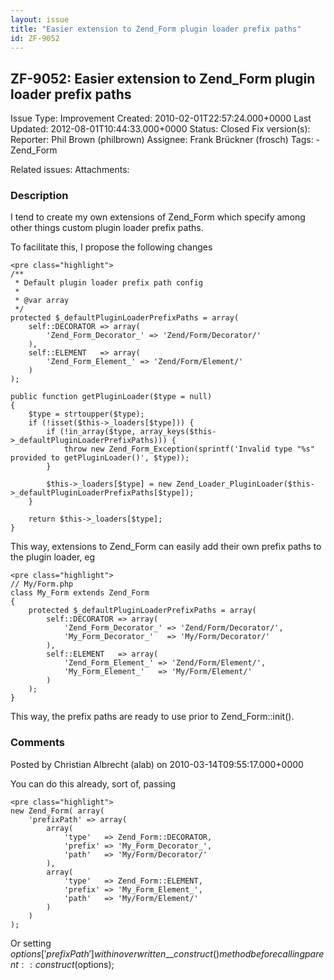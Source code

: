 ```yaml
---
layout: issue
title: "Easier extension to Zend_Form plugin loader prefix paths"
id: ZF-9052
---
```


ZF-9052: Easier extension to Zend\_Form plugin loader prefix paths
------------------------------------------------------------------

 Issue Type: Improvement Created: 2010-02-01T22:57:24.000+0000 Last Updated: 2012-08-01T10:44:33.000+0000 Status: Closed Fix version(s): 
 Reporter:  Phil Brown (philbrown)  Assignee:  Frank Brückner (frosch)  Tags: - Zend\_Form
 
 Related issues: 
 Attachments: 
### Description

I tend to create my own extensions of Zend\_Form which specify among other things custom plugin loader prefix paths.

To facilitate this, I propose the following changes

 
    <pre class="highlight">
    /**
     * Default plugin loader prefix path config
     * 
     * @var array
     */
    protected $_defaultPluginLoaderPrefixPaths = array(
        self::DECORATOR => array(
            'Zend_Form_Decorator_' => 'Zend/Form/Decorator/'
        ),
        self::ELEMENT   => array(
            'Zend_Form_Element_' => 'Zend/Form/Element/'
        )
    );
    
    public function getPluginLoader($type = null)
    {
        $type = strtoupper($type);
        if (!isset($this->_loaders[$type])) {
            if (!in_array($type, array_keys($this->_defaultPluginLoaderPrefixPaths))) {
                throw new Zend_Form_Exception(sprintf('Invalid type "%s" provided to getPluginLoader()', $type));
            }
    
            $this->_loaders[$type] = new Zend_Loader_PluginLoader($this->_defaultPluginLoaderPrefixPaths[$type]);
        }
    
        return $this->_loaders[$type];
    }


This way, extensions to Zend\_Form can easily add their own prefix paths to the plugin loader, eg

 
    <pre class="highlight">
    // My/Form.php
    class My_Form extends Zend_Form
    {
        protected $_defaultPluginLoaderPrefixPaths = array(
            self::DECORATOR => array(
                'Zend_Form_Decorator_' => 'Zend/Form/Decorator/',
                'My_Form_Decorator_'   => 'My/Form/Decorator/'
            ),
            self::ELEMENT   => array(
                'Zend_Form_Element_' => 'Zend/Form/Element/',
                'My_Form_Element_'   => 'My/Form/Element/'
            )
        );
    }


This way, the prefix paths are ready to use prior to Zend\_Form::init().

 

 

### Comments

Posted by Christian Albrecht (alab) on 2010-03-14T09:55:17.000+0000

You can do this already, sort of, passing

 
    <pre class="highlight">
    new Zend_Form( array(
        'prefixPath' => array(
            array(
                'type'   => Zend_Form::DECORATOR,
                'prefix' => 'My_Form_Decorator_',
                'path'   => 'My/Form/Decorator/'
            ),
            array(
                'type'   => Zend_Form::ELEMENT,
                'prefix' => 'My_Form_Element_',
                'path'   => 'My/Form/Element/'
            )
        )
    );


Or setting $options['prefixPath'] within overwritten \_\_construct() method before calling parent::construct($options);

 

 